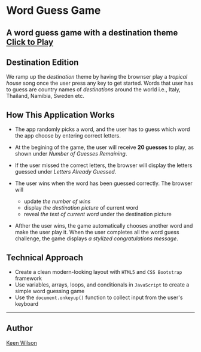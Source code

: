 # Word Guess Game

A word guess game with **a destination theme**  [Click to Play](https://keenwilson.github.io/Word-Guess-Game/ "Destination Word Guess Game")
---
## Destination Edition
We ramp up the *destination* theme by having the brownser play a *tropical house* song once the user press any key to get started.
Words that user has to guess are country names of *destinations* around the world i.e., Italy, Thailand, Namibia, Sweden etc.

## How This Application Works

* The app randomly picks a word, and the user has to guess which word the app choose by entering correct letters.

* At the begining of the game, the user will receive **20 guesses** to play, as shown under *Number of Guesses Remaining*.

* If the user missed the correct letters, the browser will display the letters guessed under *Letters Already Guessed*.

* The user wins when the word has been guessed correctly. The browser will
    * update *the number of wins*
    * display *the destination picture* of current word
    * reveal *the text of current word* under the destination picture

* Afther the user wins, the game automatically chooses another word and make the user play it. When the user completes all the word guess challenge, the game displays *a stylized congratulations message*.

## Technical Approach
* Create a clean modern-looking layout with `HTML5` and `CSS Bootstrap` framework
* Use variables, arrays, loops, and conditionals in `JavaScript` to create a simple word guessing game
* Use the `document.onkeyup()` function to collect input from the user's keyboard

---
## Author
[Keen Wilson](https://github.com/keenwilson/keenwilson.github.io "Keen Wilson's Portfolio")
